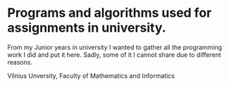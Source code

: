 # Programs and algorithms used for assignments in university.

From my Junior years in university I wanted to gather all the programming work I did and put it here.
Sadly, some of it I cannot share due to different reasons.

Vilnius Unversity, Faculty of Mathematics and Informatics
